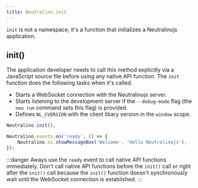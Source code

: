 ```yaml
---
title: Neutralino.init
---
```


`init` is not a namespace, it's a function that initializes a Neutralinojs application.

## init()

The application developer needs to call this method explicitly via a JavaScript source file before using any 
native API function. The `init` function does the following tasks when it's called.

- Starts a WebSocket connection with the Neutralinojs server.
- Starts listening to the development server if the `--debug-mode` flag (the `neu run` command sets this flag) is provided.
- Defines `NL_CVERSION` with the client libary version in the `window` scope.

```js
Neutralino.init();

Neutralino.events.on('ready', () => {
    Neutralino.os.showMessageBox('Welcome', 'Hello Neutralinojs');
});
```

:::danger
Aways use the `ready` event to call native API functions immediately. Don't call native API functions before the `init()` call 
or right after the `init()` call because the `init()` function doesn't synchronously wait until the WebSocket connection is 
established.
:::


